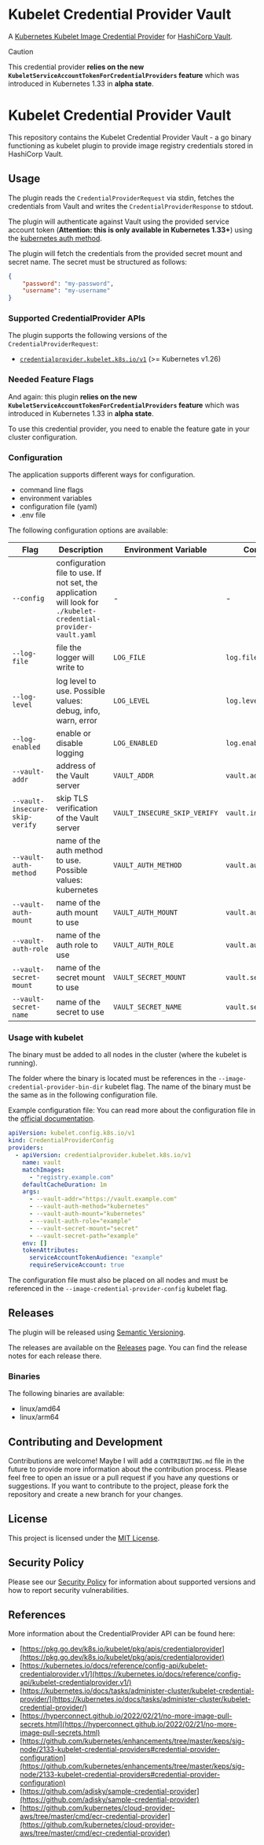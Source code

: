 # Kubelet Credential Provider Vault

A [Kubernetes Kubelet Image Credential Provider](https://kubernetes.io/docs/tasks/administer-cluster/kubelet-credential-provider/) for [HashiCorp Vault](https://www.hashicorp.com/en/products/vault).

> [!CAUTION]
> This credential provider **relies on the new `KubeletServiceAccountTokenForCredentialProviders` feature** which was introduced in Kubernetes 1.33 in **alpha state**.

# Kubelet Credential Provider Vault

This repository contains the Kubelet Credential Provider Vault - a go binary functioning as kubelet plugin to provide image registry credentials stored in HashiCorp Vault.

## Usage

The plugin reads the `CredentialProviderRequest` via stdin, fetches the credentials from Vault and writes the `CredentialProviderResponse` to stdout.

The plugin will authenticate against Vault using the provided service account token (**Attention: this is only available in Kubernetes 1.33+**) using the [kubernetes auth method](https://developer.hashicorp.com/vault/docs/auth/kubernetes).

The plugin will fetch the credentials from the provided secret mount and secret name.
The secret must be structured as follows:

```json
{
	"password": "my-password",
	"username": "my-username"
}
```

### Supported CredentialProvider APIs

The plugin supports the following versions of the `CredentialProviderRequest`:

- [`credentialprovider.kubelet.k8s.io/v1`](https://kubernetes.io/docs/reference/config-api/kubelet-credentialprovider.v1/) (>= Kubernetes v1.26)

### Needed Feature Flags

And again: this plugin **relies on the new `KubeletServiceAccountTokenForCredentialProviders` feature** which was introduced in Kubernetes 1.33 in **alpha state**.

To use this credential provider, you need to enable the feature gate in your cluster configuration.

### Configuration

The application supports different ways for configuration.

- command line flags
- environment variables
- configuration file (yaml)
- .env file

The following configuration options are available:

| Flag                           | Description                                                                                                     | Environment Variable         | Config File Path           | Required | Default                                   |
| ------------------------------ | --------------------------------------------------------------------------------------------------------------- | ---------------------------- | -------------------------- | -------- | ----------------------------------------- |
| `--config`                     | configuration file to use. If not set, the application will look for `./kubelet-credential-provider-vault.yaml` | -                            | -                          | no       | -                                         |
| `--log-file`                   | file the logger will write to                                                                                   | `LOG_FILE`                   | `log.file`                 | no       | `./kubelet-credential-provider-vault.log` |
| `--log-level`                  | log level to use. Possible values: debug, info, warn, error                                                     | `LOG_LEVEL`                  | `log.level`                | no       | `info`                                    |
| `--log-enabled`                | enable or disable logging                                                                                       | `LOG_ENABLED`                | `log.enabled`              | no       | `true`                                    |
| `--vault-addr`                 | address of the Vault server                                                                                     | `VAULT_ADDR`                 | `vault.addr`               | yes      | -                                         |
| `--vault-insecure-skip-verify` | skip TLS verification of the Vault server                                                                       | `VAULT_INSECURE_SKIP_VERIFY` | `vault.insecureSkipVerify` | no       | `false`                                   |
| `--vault-auth-method`          | name of the auth method to use. Possible values: kubernetes                                                     | `VAULT_AUTH_METHOD`          | `vault.auth.method`        | no       | `kubernetes`                              |
| `--vault-auth-mount`           | name of the auth mount to use                                                                                   | `VAULT_AUTH_MOUNT`           | `vault.auth.mount`         | yes      | -                                         |
| `--vault-auth-role`            | name of the auth role to use                                                                                    | `VAULT_AUTH_ROLE`            | `vault.auth.role`          | yes      | -                                         |
| `--vault-secret-mount`         | name of the secret mount to use                                                                                 | `VAULT_SECRET_MOUNT`         | `vault.secret.mount`       | yes      | -                                         |
| `--vault-secret-name`          | name of the secret to use                                                                                       | `VAULT_SECRET_NAME`          | `vault.secret.name`        | yes      | -                                         |

### Usage with kubelet

The binary must be added to all nodes in the cluster (where the kubelet is running).

The folder where the binary is located must be references in the `--image-credential-provider-bin-dir` kubelet flag.
The name of the binary must be the same as in the following configuration file.

Example configuration file:
You can read more about the configuration file in the [official documentation](https://kubernetes.io/docs/tasks/administer-cluster/kubelet-credential-provider/).

```yaml
apiVersion: kubelet.config.k8s.io/v1
kind: CredentialProviderConfig
providers:
  - apiVersion: credentialprovider.kubelet.k8s.io/v1
    name: vault
    matchImages:
      - "registry.example.com"
    defaultCacheDuration: 1m
    args:
      - --vault-addr="https://vault.example.com"
      - --vault-auth-method="kubernetes"
      - --vault-auth-mount="kubernetes"
      - --vault-auth-role="example"
      - --vault-secret-mount="secret"
      - --vault-secret-path="example"
    env: []
    tokenAttributes:
      serviceAccountTokenAudience: "example"
      requireServiceAccount: true
```

The configuration file must also be placed on all nodes and must be referenced in the `--image-credential-provider-config` kubelet flag.

## Releases

The plugin will be released using [Semantic Versioning](https://semver.org/).

The releases are available on the [Releases](https://github.com/simonostendorf/kubelet-credential-provider-vault/releases) page.
You can find the release notes for each release there.

### Binaries

The following binaries are available:

- linux/amd64
- linux/arm64

## Contributing and Development

Contributions are welcome!
Maybe I will add a `CONTRIBUTING.md` file in the future to provide more information about the contribution process.
Please feel free to open an issue or a pull request if you have any questions or suggestions.
If you want to contribute to the project, please fork the repository and create a new branch for your changes.

## License

This project is licensed under the [MIT License](LICENSE.md).

## Security Policy

Please see our [Security Policy](SECURITY.md) for information about supported versions and how to report security vulnerabilities.

## References

More information about the CredentialProvider API can be found here:

- [https://pkg.go.dev/k8s.io/kubelet/pkg/apis/credentialprovider](https://pkg.go.dev/k8s.io/kubelet/pkg/apis/credentialprovider)
- [https://kubernetes.io/docs/reference/config-api/kubelet-credentialprovider.v1/](https://kubernetes.io/docs/reference/config-api/kubelet-credentialprovider.v1/)
- [https://kubernetes.io/docs/tasks/administer-cluster/kubelet-credential-provider/](https://kubernetes.io/docs/tasks/administer-cluster/kubelet-credential-provider/)
- [https://hyperconnect.github.io/2022/02/21/no-more-image-pull-secrets.html](https://hyperconnect.github.io/2022/02/21/no-more-image-pull-secrets.html)
- [https://github.com/kubernetes/enhancements/tree/master/keps/sig-node/2133-kubelet-credential-providers#credential-provider-configuration](https://github.com/kubernetes/enhancements/tree/master/keps/sig-node/2133-kubelet-credential-providers#credential-provider-configuration)
- [https://github.com/adisky/sample-credential-provider](https://github.com/adisky/sample-credential-provider)
- [https://github.com/kubernetes/cloud-provider-aws/tree/master/cmd/ecr-credential-provider](https://github.com/kubernetes/cloud-provider-aws/tree/master/cmd/ecr-credential-provider)
